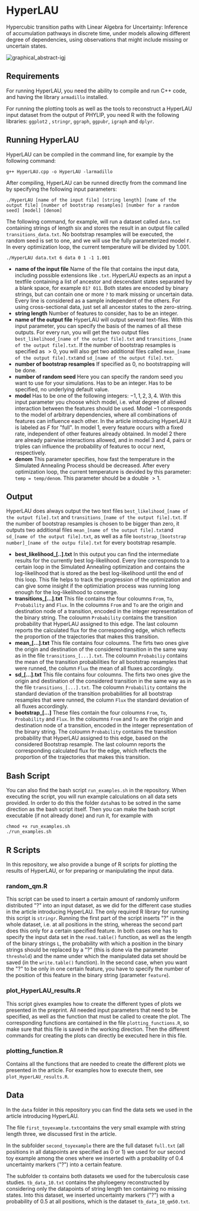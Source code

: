 # HyperLAU
Hypercubic transition paths with Linear Algebra for Uncertainty: Inference of accumulation pathways in discrete time, under models allowing different degree of dependencies, using observations that might include missing or uncertain states.

![graphical_abstract-igj](https://github.com/user-attachments/assets/8a34d662-9124-46f4-8f7f-ad0301e6f266)



## Requirements
For running HyperLAU, you need the ability to compile and run C++ code, and having the library `armadillo` installed. 

For running the plotting tools as well as the tools to reconstruct a HyperLAU input dataset from the output of PHYLIP, you need R with the following libraries: 
`ggplot2` , `stringr`, `ggraph`, `ggpubr`, `igraph` and `dplyr`.

## Running HyperLAU
HyperLAU can be compiled in the command line, for example by the following command:
```
g++ HyperLAU.cpp -o HyperLAU -larmadillo
```
After compiling, HyperLAU can be runned directly from the command line by specifying the following input parameters:
```
./HyperLAU [name of the input file] [string length] [name of the output file] [number of bootstrap resamples] [number for a random seed] [model] [denom]
```
The following command, for example, will run a dataset called `data.txt` containing strings of length six and stores the result in an output file called `transitions_data.txt`. No bootstrap resamples will be executed, the random seed is set to one, and we will use the fully parameterized model `F`. In every optimization loop, the current temperature will be divided by 1.001.
```
./HyperLAU data.txt 6 data 0 1 -1 1.001
```

- **name of the input file** Name of the file that contains the input data, including possible extensions like `.txt`. HyperLAU expects as an input a textfile containing a list of ancestor and descendant states separated by a blank space, for example `01? 011`. Both states are encoded by binary strings, but can contain one or more `?` to mark missing or uncertain data. Every line is considered as a sample independent of the others. For using cross-sectional data, just set all ancestor states to the zero-string.
- **string length** Number of features to consider, has to be an integer.
- **name of the output file** HyperLAU will output several text-files. With this input parameter, you can specify the basis of the names of all these outputs. For every run, you will get the two output files `best_likelihood_[name of the output file].txt` and `transitions_[name of the output file].txt`. If the number of bootstrap resamples is specified as $>0$, you will also get two additional files called `mean_[name of the output file].txt`and `sd_[name of the output file].txt`.
- **number of bootstrap resamples** If specified as 0, no bootstrapping will be done.
- **number of random seed** Here you can specify the random seed you want to use for your simulations. Has to be an integer. Has to be specified, no underlying default value.
- **model** Has to be one of the following integers: $-1,1,2,3,4$. With this input parameter you choose which model, i.e. what degree of allowed interaction between the features should be used. Model $-1$ corresponds to the model of arbitrary dependencies, where all combinations of features can influence each other. In the article introducing HyperLAU it is labeled as $F$ for "full". In model $1$, every feature occurs with a fixed rate, independent of other features already obtained. In model $2$ there are already pairwise interactions allowed, and in model $3$ and $4$, pairs or triples can influence the probability of features to occur next, respectively.
- **denom** This parameter specifies, how fast the temperature in the Simulated Annealing Process should be decreased. After every optimization loop, the current temperature is devided by this parameter: `temp = temp/denom`. This parameter should be a double $>1$.

## Output
HyperLAU does always output the two text files `best_likelihood_[name of the output file].txt` and `transitions_[name of the output file].txt`. If the number of bootstrap resamples is chosen to be bigger than zero, it outputs two additional files `mean_[name of the output file].txt`and `sd_[name of the output file].txt`, as well as a file `bootstrap_[bootstrap number]_[name of the outpu file].txt` for every bootstrap resample.
- **best_likelihood_[..].txt** In this output you can find the intermediate results for the currently best log-likelihood. Every line corresponds to a certain loop in the Simulated Annealing optimization and contains the log-likelihood that is stored as the best log-likelihood until the end of this loop. This file helps to track the progression of the optimization and can give some insight if the optimiziation process was running long enough for the log-likelihood to converge.
- **transitions_[...].txt** This file contains the four coloumns `From`, `To`, `Probability` and `Flux`. In the coloumns `From` and `To` are the origin and destination node of a transition, encoded in the integer representation of the binary string. The coloumn `Probability` contains the transition probability that HyperLAU assigned to this edge. The last coloumn reports the calculated flux for the corresponding edge, which reflects the proportion of the trajectories that makes this transition.
- **mean_[...].txt** This file contains four coloumns. The firts two ones give the origin and destination of the considered transition in the same way as in the file `transitions_[...].txt`. The coloumn `Probabiliy` contains the mean of the transition probabilities for all bootstrap resamples that were runned, the column `Flux` the mean of all fluxes accordingly.
- **sd_[...].txt** This file contains four coloumns. The firts two ones give the origin and destination of the considered transition in the same way as in the file `transitions_[...].txt`. The coloumn `Probability` contains the standard deviation of the transition probabilities for all bootstrap resamples that were runned, the column `Flux` the standard deviation of all fluxes accordingly.
- **bootstrap_[...]** These files contain the four coloumns `From`, `To`, `Probability` and `Flux`. In the coloumns `From` and `To` are the origin and destination node of a transition, encoded in the integer representation of the binary string. The coloumn `Probability` contains the transition probability that HyperLAU assigned to this edge, based on the considered Bootstrap resample. The last coloumn reports the corresponding calculated flux for the edge, which reflects the proportion of the trajectories that makes this transition.
  
## Bash Script
You can also find the bash script `run_examples.sh` in the repository. When executing the script, you will run example calculations on all data sets provided. In order to do this the folder `data`has to be sotred in the same direction as the bash script itself. Then you can make the bash script executable (if not already done) and run it, for example with
```
chmod +x run_examples.sh
./run_examples.sh
```

## R Scripts
In this repository, we also provide a bunge of R scripts for plotting the results of HyperLAU, or for preparing or manipulating the input data. 

### random_qm.R
This script can be used to insert a certain amount of randomly uniform distributed "?" into an input dataset, as we did for the different case studies in the article introducing HyperLAU. The only required R library for running this script is `stringr`. Running the first part of the script inserts "?" in the whole dataset, i.e. at all positions in the string, whereas the second part does this only for a certain specified feature. In both cases one has to specify the input data set in the `read.table()` function, as well as the length of the binary strings `L`, the probability with which a position in the binary strings should be replaced by a "?" (this is done via the parameter `threshold`) and the name under which the manipulated data set should be saved (in the `write.table()` function). In the second case, when you want the "?" to be only in one certain feature, you have to specify the number of the position of this feature in the binary string (parameter `feature`). 


### plot_HyperLAU_results.R
This script gives examples how to create the different types of plots we presented in the preprint. All needed input parameters that need to be specified, as well as the function that must be called to create the plot. The corresponding functions are contained in the file `plotting_functions.R`, so make sure that this file is saved in the working direction. Then the different commands for creating the plots can directly be executed here in this file. 

### plotting_function.R
Contains all the functions that are needed to create the different plots we presented in the article. For examples how to execute them, see `plot_HyperLAU_results.R`.

## Data
In the `data` folder in this repository you can find the data sets we used in the article introducing HyperLAU. 

The file `first_toyexample.txt`contains the very small example with string length three, we discussed first in the article. 

In the subfolder `second_toyexample` there are the full dataset `full.txt` (all positions in all datapoints are specified as $0$ or $1$) we used for our second toy example among the ones where we inserted with a probability of $0.4$ uncertainty markers ("?") into a certain feature. 

The subfolder `tb` contains both datasets we used for the tuberculosis case studies. `tb_data_10.txt` contains the phyloegeny reconstructed by considering only the datapoints of string length ten containing no missing states. Into this dataset, we inserted uncertainty markers ("?") with a probability of $0.5$ at all positions, which is the dataset `tb_data_10_qm50.txt`. 
